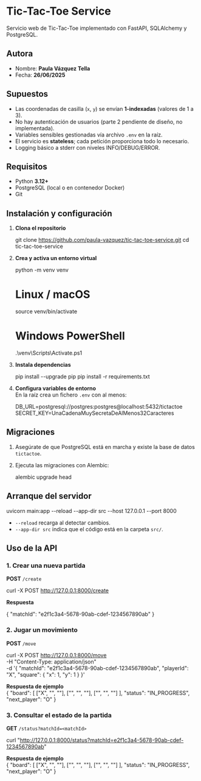 # Tic-Tac-Toe Service

Servicio web de Tic-Tac-Toe implementado con FastAPI, SQLAlchemy y PostgreSQL.

## Autora

- Nombre: **Paula Vázquez Tella**  
- Fecha: **26/06/2025**

## Supuestos

- Las coordenadas de casilla (`x`, `y`) se envían **1-indexadas** (valores de 1 a 3).  
- No hay autenticación de usuarios (parte 2 pendiente de diseño, no implementada).  
- Variables sensibles gestionadas vía archivo `.env` en la raíz.  
- El servicio es **stateless**; cada petición proporciona todo lo necesario.  
- Logging básico a stderr con niveles INFO/DEBUG/ERROR.

## Requisitos

- Python **3.12+**  
- PostgreSQL (local o en contenedor Docker)  
- Git

## Instalación y configuración

1. **Clona el repositorio**  

   git clone <https://github.com/paula-vazquez/tic-tac-toe-service.git>
   cd tic-tac-toe-service

2. **Crea y activa un entorno virtual**  

   python -m venv venv
   # Linux / macOS
   source venv/bin/activate
   # Windows PowerShell
   .\venv\Scripts\Activate.ps1

3. **Instala dependencias**  

   pip install --upgrade pip
   pip install -r requirements.txt

4. **Configura variables de entorno**  
   En la raíz crea un fichero `.env` con al menos:

   DB_URL=postgresql://postgres:postgres@localhost:5432/tictactoe
   SECRET_KEY=UnaCadenaMuySecretaDeAlMenos32Caracteres

## Migraciones

1. Asegúrate de que PostgreSQL está en marcha y existe la base de datos `tictactoe`.  
2. Ejecuta las migraciones con Alembic:

   alembic upgrade head

## Arranque del servidor

uvicorn main:app --reload --app-dir src --host 127.0.0.1 --port 8000

- `--reload` recarga al detectar cambios.  
- `--app-dir src` indica que el código está en la carpeta `src/`.

## Uso de la API

### 1. Crear una nueva partida

**POST** `/create`

curl -X POST http://127.0.0.1:8000/create

**Respuesta**  

{ "matchId": "e2f1c3a4-5678-90ab-cdef-1234567890ab" }


### 2. Jugar un movimiento

**POST** `/move`

curl -X POST http://127.0.0.1:8000/move \
  -H "Content-Type: application/json" \
  -d '{
        "matchId": "e2f1c3a4-5678-90ab-cdef-1234567890ab",
        "playerId": "X",
        "square": { "x": 1, "y": 1 }
      }'

**Respuesta de ejemplo**  
{
  "board": [
    ["X", "", ""],
    ["", "", ""],
    ["", "", ""]
  ],
  "status": "IN_PROGRESS",
  "next_player": "O"
}

### 3. Consultar el estado de la partida

**GET** `/status?matchId=<matchId>`

curl "http://127.0.0.1:8000/status?matchId=e2f1c3a4-5678-90ab-cdef-1234567890ab"


**Respuesta de ejemplo**  
{
  "board": [
    ["X", "", ""],
    ["", "", ""],
    ["", "", ""]
  ],
  "status": "IN_PROGRESS",
  "next_player": "O"
}
